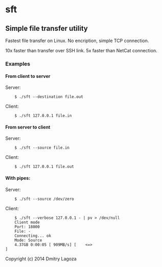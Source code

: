 sft
===

## Simple file transfer utility

Fastest file transfer on Linux.
No encription, simple TCP connection.

10x faster than transfer over SSH link.
5x faster than NetCat connection.

### Examples

#### From client to server
Server:

		$ ./sft --destination file.out
Client:

		$ ./sft 127.0.0.1 file.in

#### From server to client
Server:

		$ ./sft --source file.in
Client:

		$ ./sft 127.0.0.1 file.out

#### With pipes:
Server:

		$ ./sft --source /dev/zero
Client:

		$ ./sft --verbose 127.0.0.1 - | pv > /dev/null
		Client mode
		Port: 18000
		File: -
		Connecting... ok
		Mode: Source
		4.37GB 0:00:05 [ 909MB/s] [    <=>                                             ]

Copyright (c) 2014 Dmitry Lagoza
